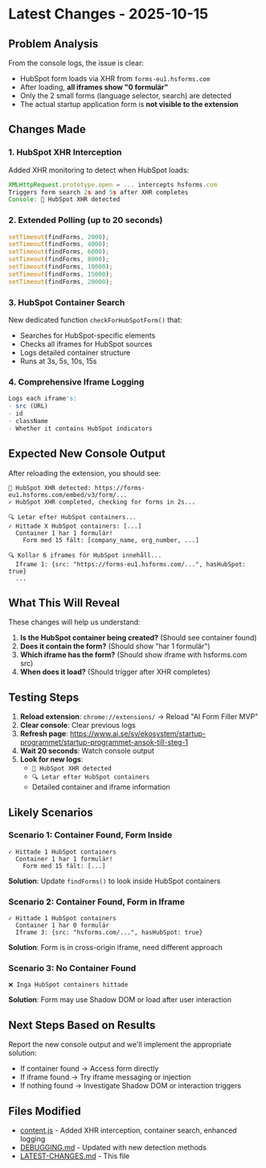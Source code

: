 # Latest Changes - 2025-10-15

## Problem Analysis

From the console logs, the issue is clear:
- HubSpot form loads via XHR from `forms-eu1.hsforms.com`
- After loading, **all iframes show "0 formulär"**
- Only the 2 small forms (language selector, search) are detected
- The actual startup application form is **not visible to the extension**

## Changes Made

### 1. HubSpot XHR Interception
Added XHR monitoring to detect when HubSpot loads:
```javascript
XMLHttpRequest.prototype.open = ... intercepts hsforms.com
Triggers form search 2s and 5s after XHR completes
Console: 🔔 HubSpot XHR detected
```

### 2. Extended Polling (up to 20 seconds)
```javascript
setTimeout(findForms, 2000);
setTimeout(findForms, 4000);
setTimeout(findForms, 6000);
setTimeout(findForms, 8000);
setTimeout(findForms, 10000);
setTimeout(findForms, 15000);
setTimeout(findForms, 20000);
```

### 3. HubSpot Container Search
New dedicated function `checkForHubSpotForm()` that:
- Searches for HubSpot-specific elements
- Checks all iframes for HubSpot sources
- Logs detailed container structure
- Runs at 3s, 5s, 10s, 15s

### 4. Comprehensive Iframe Logging
```javascript
Logs each iframe's:
- src (URL)
- id
- className
- Whether it contains HubSpot indicators
```

## Expected New Console Output

After reloading the extension, you should see:

```
🔔 HubSpot XHR detected: https://forms-eu1.hsforms.com/embed/v3/form/...
✓ HubSpot XHR completed, checking for forms in 2s...

🔍 Letar efter HubSpot containers...
✓ Hittade X HubSpot containers: [...]
  Container 1 har 1 formulär!
    Form med 15 fält: [company_name, org_number, ...]

🔍 Kollar 6 iframes för HubSpot innehåll...
  Iframe 1: {src: "https://forms-eu1.hsforms.com/...", hasHubSpot: true}
  ...
```

## What This Will Reveal

These changes will help us understand:
1. **Is the HubSpot container being created?** (Should see container found)
2. **Does it contain the form?** (Should show "har 1 formulär")
3. **Which iframe has the form?** (Should show iframe with hsforms.com src)
4. **When does it load?** (Should trigger after XHR completes)

## Testing Steps

1. **Reload extension**: `chrome://extensions/` → Reload "AI Form Filler MVP"
2. **Clear console**: Clear previous logs
3. **Refresh page**: https://www.ai.se/sv/ekosystem/startup-programmet/startup-programmet-ansok-till-steg-1
4. **Wait 20 seconds**: Watch console output
5. **Look for new logs**:
   - `🔔 HubSpot XHR detected`
   - `🔍 Letar efter HubSpot containers`
   - Detailed container and iframe information

## Likely Scenarios

### Scenario 1: Container Found, Form Inside
```
✓ Hittade 1 HubSpot containers
  Container 1 har 1 formulär!
    Form med 15 fält: [...]
```
**Solution**: Update `findForms()` to look inside HubSpot containers

### Scenario 2: Container Found, Form in Iframe
```
✓ Hittade 1 HubSpot containers
  Container 1 har 0 formulär
  Iframe 3: {src: "hsforms.com/...", hasHubSpot: true}
```
**Solution**: Form is in cross-origin iframe, need different approach

### Scenario 3: No Container Found
```
❌ Inga HubSpot containers hittade
```
**Solution**: Form may use Shadow DOM or load after user interaction

## Next Steps Based on Results

Report the new console output and we'll implement the appropriate solution:
- If container found → Access form directly
- If iframe found → Try iframe messaging or injection
- If nothing found → Investigate Shadow DOM or interaction triggers

## Files Modified

- [content.js](content.js) - Added XHR interception, container search, enhanced logging
- [DEBUGGING.md](DEBUGGING.md) - Updated with new detection methods
- [LATEST-CHANGES.md](LATEST-CHANGES.md) - This file
